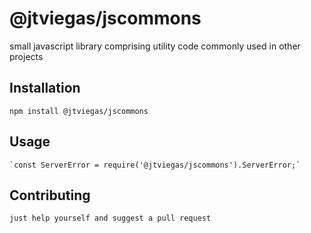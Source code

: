 @jtviegas/jscommons
=========

small javascript library comprising utility code 
commonly used in other projects

## Installation

  `npm install @jtviegas/jscommons`

## Usage
    `const ServerError = require('@jtviegas/jscommons').ServerError;`


## Contributing
    just help yourself and suggest a pull request